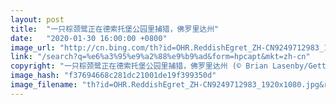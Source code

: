 ```yaml
---
layout: post
title:  "一只棕颈鹭正在德索托堡公园里捕猎，佛罗里达州"
date:   "2020-01-30 16:00:00 +0800"
image_url: "http://cn.bing.com/th?id=OHR.ReddishEgret_ZH-CN9249712983_1920x1080.jpg&rf=LaDigue_1920x1080.jpg&pid=hp"
link: "/search?q=%e6%a3%95%e9%a2%88%e9%b9%ad&form=hpcapt&mkt=zh-cn"
copyright: "一只棕颈鹭正在德索托堡公园里捕猎，佛罗里达州 (© Brian Lasenby/Getty Images)"
image_hash: "f37694668c281dc21001de19f399350d"
image_filename: "th?id=OHR.ReddishEgret_ZH-CN9249712983_1920x1080.jpg&rf=LaDigue_1920x1080.jpg&pid=hp"
---
```

